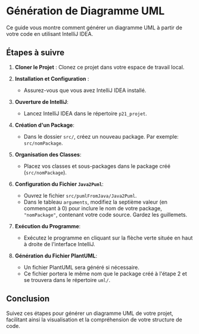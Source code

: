 # Génération de Diagramme UML

Ce guide vous montre comment générer un diagramme UML à partir de votre code en utilisant IntelliJ IDEA.

## Étapes à suivre

1. **Cloner le Projet** : Clonez ce projet dans votre espace de travail local.

2. **Installation et Configuration** :
    - Assurez-vous que vous avez IntelliJ IDEA installé.

3. **Ouverture de IntelliJ**:
   - Lancez IntelliJ IDEA dans le répertoire `p21_projet`.

4. **Création d'un Package**:
   - Dans le dossier `src/`, créez un nouveau package. Par exemple: `src/nomPackage`.

5. **Organisation des Classes**:
   - Placez vos classes et sous-packages dans le package créé (`src/nomPackage`).

6. **Configuration du Fichier `Java2Puml`**:
   - Ouvrez le fichier `src/pumlFromJava/Java2Puml`.
   - Dans le tableau `arguments`, modifiez la septième valeur (en commençant à 0) pour inclure le nom de votre package, `"nomPackage"`, contenant votre code source. Gardez les guillemets.

7. **Exécution du Programme**:
   - Exécutez le programme en cliquant sur la flèche verte située en haut à droite de l'interface IntelliJ.

8. **Génération du Fichier PlantUML**:
   - Un fichier PlantUML sera généré si nécessaire.
   - Ce fichier portera le même nom que le package créé à l'étape 2 et se trouvera dans le répertoire `uml/`.

## Conclusion

Suivez ces étapes pour générer un diagramme UML de votre projet, facilitant ainsi la visualisation et la compréhension de votre structure de code.
